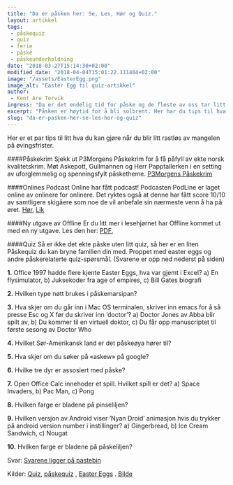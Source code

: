 ```yaml
---
title: "Da er påsken her: Se, Les, Hør og Quiz."
layout: artikkel
tags: 
 - påskequiz
 - quiz
 - ferie
 - påske
 - påskeunderholdning
date: "2018-03-27T15:14:30+02:00"
modified_date: "2018-04-04T15:01:22.111404+02:00"
image: "/assets/EasterEgg.png"
image_alt: "Easter Egg til quiz-artikkel"
author:
 - Kent Are Torvik
ingress: "Da er det endelig tid for påske og de fleste av oss tar litt velfortjent fri fra det kontinuerlige stresset forårsaket av underernæring og øvinger."
excerpt: "Påsken er høytid for å bli solbrent. Her har du tips til hva du kan gjøre mens du blir stekt."
slug: "da-er-pasken-her-se-les-hor-og-quiz"
---
```

Her er et par tips til litt hva du kan gjøre når du blir litt rastløs av mangelen på øvingsfrister.

####Påskekrim
Sjekk ut P3Morgens Påskekrim for å få påfyll av ekte norsk kvalitetskrim. Møt Askepott, Gullmannen og Herr Papptallerken i en setting av uforglemmelig  og spenningsfylt påsketheme. 
[P3Morgens Påskekrim](https://tv.nrk.no/serie/p3morgens-paaskekrim/MYNR52002117/sesong-1/episode-1)

####Onlines Podcast
 Online har fått podcast! Podcasten PodLine er laget online av onlinere for onlinere.  Det ryktes også at denne har fått score 10/10 av samtligere skigåere som noe de vil anbefale sin nærmeste venn å ha på øret. 
[Hør](https://soundcloud.com/podline/pilot-1 ),
[Lik](https://www.facebook.com/OnlinePodLine/)


####Ny utgave av Offline 
Er du litt mer i lesehjørnet har Offline kommet ut med en ny utgave. Les den her:
[PDF](https://online.ntnu.no/media/images/offline/Offline_nr1_web_-_2018_.pdf  ),


####Quiz
Så er ikke det ekte påske uten litt quiz, så her er en liten Påskequiz du kan bryne familien din med. Proppet med easter eggs og andre påskerelaterte quiz-spørsmål.  (Svarene er opp ned nederst på siden)


**1.** Office 1997 hadde flere kjente Easter Eggs, hva var gjemt i Excel? a) En flysimulator, b) Juksekoder fra age of empires, c) Bill Gates biografi

**2.** Hvilken type nøtt brukes i påskemarsipan?

**3.** Hva skjer om du går inn i Mac OS terminalen, skriver inn emacs for å så presse Esc og X før du skriver inn ‘doctor’? a) Doctor Jones av Abba blir spilt av, b) Du kommer til en virtuell doktor, c) Du får opp manuscriptet til første sesong av Doctor Who

**4.**  Hvilket Sør-Amerikansk land er det påskeøya hører til?

**5.** Hva skjer om du søker på «askew» på google? 

**6.** Hvilke tre dyr er assosiert med påske? 

**7.** Open Office Calc innehoder et spill. Hvilket spill er det? a) Space Invaders, b) Pac Man, c) Pong

**8.** Hvilken farge er bladene på pinseliljen?

**9.** Hvilken versjon av Android viser ‘Nyan Droid’ animasjon hvis du trykker på android version number i instillinger?  a) Gingerbread,  b) Ice Cream Sandwich, c) Nougat

**10.** Hvilken farge er bladene på påskeliljen? 

Svar: 
[Svarene ligger på pastebin](https://pastebin.com/iGm10bJ1)

Kilder:  [Quiz](https://quizforalle.no/quiz-med-fasit-100-quiz-sporsmal-og-svar/ ),  [påskequiz](https://quizforalle.no/25-paskequiz-sporsmal-og-svar/) ,  [Easter Eggs](https://www.silicon.co.uk/mobility/tech-easter-eggs-209453 ) . [Bilde](https://pixabay.com/no/easter-egg-p%C3%A5ske-fargede-fargerike-3123103/)